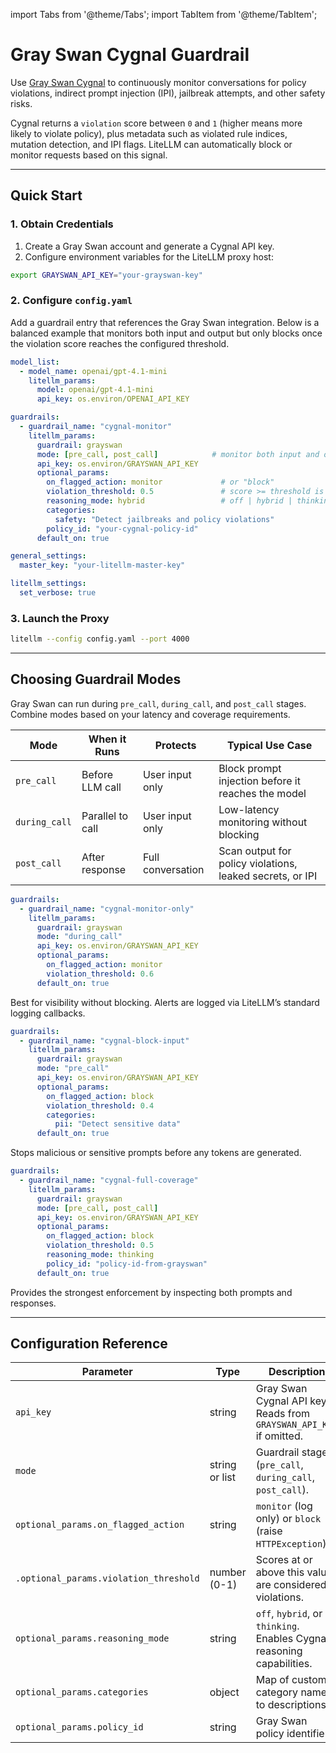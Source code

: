 import Tabs from '@theme/Tabs';
import TabItem from '@theme/TabItem';

# Gray Swan Cygnal Guardrail

Use [Gray Swan Cygnal](https://docs.grayswan.ai/cygnal/monitor-requests) to continuously monitor conversations for policy violations, indirect prompt injection (IPI), jailbreak attempts, and other safety risks.

Cygnal returns a `violation` score between `0` and `1` (higher means more likely to violate policy), plus metadata such as violated rule indices, mutation detection, and IPI flags. LiteLLM can automatically block or monitor requests based on this signal.

---

## Quick Start

### 1. Obtain Credentials

1. Create a Gray Swan account and generate a Cygnal API key.
2. Configure environment variables for the LiteLLM proxy host:

```bash
export GRAYSWAN_API_KEY="your-grayswan-key"
```

### 2. Configure `config.yaml`

Add a guardrail entry that references the Gray Swan integration. Below is a balanced example that monitors both input and output but only blocks once the violation score reaches the configured threshold.

```yaml
model_list:
  - model_name: openai/gpt-4.1-mini
    litellm_params:
      model: openai/gpt-4.1-mini
      api_key: os.environ/OPENAI_API_KEY

guardrails:
  - guardrail_name: "cygnal-monitor"
    litellm_params:
      guardrail: grayswan
      mode: [pre_call, post_call]            # monitor both input and output
      api_key: os.environ/GRAYSWAN_API_KEY
      optional_params:
        on_flagged_action: monitor             # or "block"
        violation_threshold: 0.5               # score >= threshold is flagged
        reasoning_mode: hybrid                 # off | hybrid | thinking
        categories:
          safety: "Detect jailbreaks and policy violations"
        policy_id: "your-cygnal-policy-id"
      default_on: true

general_settings:
  master_key: "your-litellm-master-key"

litellm_settings:
  set_verbose: true
```

### 3. Launch the Proxy

```bash
litellm --config config.yaml --port 4000
```

---

## Choosing Guardrail Modes

Gray Swan can run during `pre_call`, `during_call`, and `post_call` stages. Combine modes based on your latency and coverage requirements.

| Mode         | When it Runs      | Protects              | Typical Use Case |
|--------------|-------------------|-----------------------|------------------|
| `pre_call`   | Before LLM call   | User input only       | Block prompt injection before it reaches the model |
| `during_call`| Parallel to call  | User input only       | Low-latency monitoring without blocking |
| `post_call`  | After response    | Full conversation     | Scan output for policy violations, leaked secrets, or IPI |

<Tabs>
<TabItem value="monitor" label="Monitor Only">

```yaml
guardrails:
  - guardrail_name: "cygnal-monitor-only"
    litellm_params:
      guardrail: grayswan
      mode: "during_call"
      api_key: os.environ/GRAYSWAN_API_KEY
      optional_params:
        on_flagged_action: monitor
        violation_threshold: 0.6
      default_on: true
```

Best for visibility without blocking. Alerts are logged via LiteLLM’s standard logging callbacks.

</TabItem>
<TabItem value="block-input" label="Block Input">

```yaml
guardrails:
  - guardrail_name: "cygnal-block-input"
    litellm_params:
      guardrail: grayswan
      mode: "pre_call"
      api_key: os.environ/GRAYSWAN_API_KEY
      optional_params:
        on_flagged_action: block
        violation_threshold: 0.4
        categories:
          pii: "Detect sensitive data"
      default_on: true
```

Stops malicious or sensitive prompts before any tokens are generated.

</TabItem>
<TabItem value="full-coverage" label="Full Coverage">

```yaml
guardrails:
  - guardrail_name: "cygnal-full-coverage"
    litellm_params:
      guardrail: grayswan
      mode: [pre_call, post_call]
      api_key: os.environ/GRAYSWAN_API_KEY
      optional_params:
        on_flagged_action: block
        violation_threshold: 0.5
        reasoning_mode: thinking
        policy_id: "policy-id-from-grayswan"
      default_on: true
```

Provides the strongest enforcement by inspecting both prompts and responses.

</TabItem>
</Tabs>

---

## Configuration Reference

| Parameter                             | Type            | Description |
|---------------------------------------|-----------------|-------------|
| `api_key`                             | string          | Gray Swan Cygnal API key. Reads from `GRAYSWAN_API_KEY` if omitted. |
| `mode`                                | string or list  | Guardrail stages (`pre_call`, `during_call`, `post_call`). |
| `optional_params.on_flagged_action`   | string          | `monitor` (log only) or `block` (raise `HTTPException`). |
| `.optional_params.violation_threshold`| number (0-1)    | Scores at or above this value are considered violations. |
| `optional_params.reasoning_mode`      | string          | `off`, `hybrid`, or `thinking`. Enables Cygnal’s reasoning capabilities. |
| `optional_params.categories`          | object          | Map of custom category names to descriptions. |
| `optional_params.policy_id`           | string          | Gray Swan policy identifier. |
